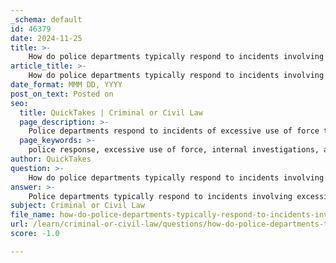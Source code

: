 ```yaml
---
_schema: default
id: 46379
date: 2024-11-25
title: >-
    How do police departments typically respond to incidents involving excessive use of force?
article_title: >-
    How do police departments typically respond to incidents involving excessive use of force?
date_format: MMM DD, YYYY
post_on_text: Posted on
seo:
  title: QuickTakes | Criminal or Civil Law
  page_description: >-
    Police departments respond to incidents of excessive use of force through immediate actions, internal investigations, accountability measures, policy revisions, training enhancements, and community engagement to maintain trust and ensure compliance with legal standards.
  page_keywords: >-
    police response, excessive use of force, internal investigations, accountability measures, community trust, training programs, policy revisions, data collection, de-escalation techniques, transparency, public engagement
author: QuickTakes
question: >-
    How do police departments typically respond to incidents involving excessive use of force?
answer: >-
    Police departments typically respond to incidents involving excessive use of force through a combination of immediate actions, internal evaluations, and long-term reforms aimed at accountability and community trust. Here are some key aspects of how they handle such incidents:\n\n1. **Immediate Response**: When an incident of excessive force is reported, police executives are advised to act swiftly to assess the situation. This includes gathering facts, ensuring the safety of all involved, and providing necessary medical assistance if required. Transparency is crucial, as a lack of clarity can lead to public confusion and anger.\n\n2. **Internal Investigation**: Police departments often conduct internal investigations to evaluate the circumstances surrounding the use of force. This involves reviewing body camera footage, witness statements, and the officers' reports. The evaluation typically uses an "objective reasonableness" standard, which considers whether a reasonable officer in the same situation would have deemed the force necessary.\n\n3. **Accountability Measures**: Accountability is a critical component of police response to excessive force incidents. Departments may implement various measures, such as disciplinary actions against officers found to have used excessive force, and establishing clear policies that define acceptable use of force. This can also include external oversight or monitoring to ensure compliance with established standards.\n\n4. **Training and Policy Revisions**: Following an incident, police departments often review and revise their training programs and policies. This may involve enhancing training on de-escalation techniques, emphasizing the duty to intervene when witnessing excessive force, and ensuring that officers understand the legal and ethical implications of their actions.\n\n5. **Community Engagement**: Building and maintaining community trust is essential for police departments. After an incident, departments may engage with community leaders and the public to discuss the event, the actions taken in response, and the steps being implemented to prevent future occurrences. This engagement helps to rebuild trust and demonstrate accountability.\n\n6. **Data Collection and Analysis**: The lack of comprehensive data on police use of force has been a significant challenge. However, initiatives like the FBI's national use-of-force data collection, launched in 2019, aim to provide better insights into the frequency and circumstances of use-of-force incidents. This data can inform policy changes and training needs.\n\nIn summary, police departments respond to excessive use of force incidents through immediate action, thorough investigations, accountability measures, training enhancements, community engagement, and improved data collection. These steps are crucial for maintaining public trust and ensuring that police practices align with community expectations and legal standards.
subject: Criminal or Civil Law
file_name: how-do-police-departments-typically-respond-to-incidents-involving-excessive-use-of-force.md
url: /learn/criminal-or-civil-law/questions/how-do-police-departments-typically-respond-to-incidents-involving-excessive-use-of-force
score: -1.0

---
```


&nbsp;